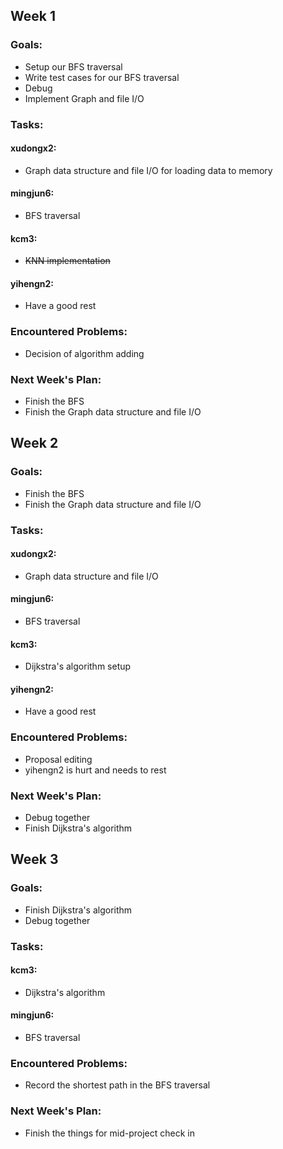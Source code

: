 ## Week 1

### Goals:

* Setup our BFS traversal
* Write test cases for our BFS traversal
* Debug
* Implement Graph and file I/O

### Tasks:

#### xudongx2:

* Graph data structure and file I/O for loading data to memory

#### mingjun6:

* BFS traversal

#### kcm3:

* ~~KNN implementation~~

#### yihengn2:

* Have a good rest

### Encountered Problems:

* Decision of algorithm adding

### Next Week's Plan:

* Finish the BFS
* Finish the Graph data structure and file I/O

## Week 2

### Goals:

* Finish the BFS
* Finish the Graph data structure and file I/O

### Tasks:

#### xudongx2:

* Graph data structure and file I/O

#### mingjun6:

* BFS traversal

#### kcm3:

* Dijkstra's algorithm setup

#### yihengn2:

* Have a good rest

### Encountered Problems:

* Proposal editing
* yihengn2 is hurt and needs to rest

### Next Week's Plan:

* Debug together
* Finish Dijkstra's algorithm

## Week 3

### Goals:

* Finish Dijkstra's algorithm
* Debug together

### Tasks:

#### kcm3:

* Dijkstra's algorithm

#### mingjun6:

* BFS traversal

### Encountered Problems:

* Record the shortest path in the BFS traversal

### Next Week's Plan:

* Finish the things for mid-project check in


